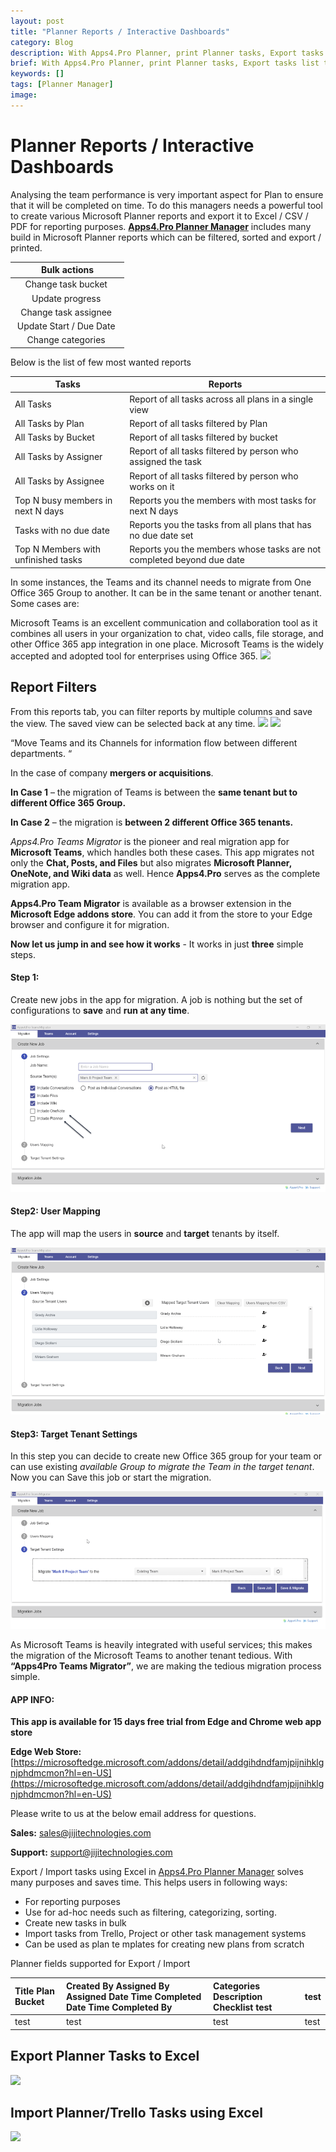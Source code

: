```yaml
---
layout: post
title: "Planner Reports / Interactive Dashboards"
category: Blog
description: With Apps4.Pro Planner, print Planner tasks, Export tasks list to excel, csv or pdf for reporting purposes. Filter or Group tasks by any task field and save the filters applied for future reference.
brief: With Apps4.Pro Planner, print Planner tasks, Export tasks list to excel, csv or pdf for reporting purposes. Filter or Group tasks by any task field and save the filters applied for future reference.
keywords: []
tags: [Planner Manager]
image: 
---
```

# Planner Reports / Interactive Dashboards
Analysing the team performance is very important aspect for Plan to ensure that it will be completed on time. To do this managers needs a powerful tool to create various Microsoft Planner reports and export it to Excel / CSV / PDF for reporting purposes.
[**Apps4.Pro Planner Manager**](https://apps4.pro/planner-manager.aspx) includes many build in Microsoft Planner reports which can be filtered, sorted and export / printed.

|Bulk actions|
|:--:|
|  Change task bucket  |
|  Update progress  |
|  Change task assignee  |
|  Update Start / Due Date  |
|  Change categories  |

Below is the list of few most wanted reports

|Tasks|Reports|
|---|---|
|All Tasks|Report of all tasks across all plans in a single view|
|All Tasks by Plan|Report of all tasks filtered by Plan|
|All Tasks by Bucket|Report of all tasks filtered by bucket|
|All Tasks by Assigner|Report of all tasks filtered by person who assigned the task|
|All Tasks by Assignee|Report of all tasks filtered by person who works on it|
|Top N busy members in next N days|Reports you the members with most tasks for next N days|
|Tasks with no due date|Reports you the tasks from all plans that has no due date set|
|Top N Members with unfinished tasks|Reports you the members whose tasks are not completed beyond due    date|

In some instances, the Teams and its channel needs to migrate from One
Office 365 Group to another. It can be in the same tenant or another
tenant. Some cases are:

Microsoft Teams is an excellent communication and collaboration tool as
it combines all users in your organization to chat, video calls, file
storage, and other Office 365 app integration in one place. Microsoft
Teams is the widely accepted and adopted tool for enterprises using
Office 365.
![](/assets/img/planner-reports-interactive-dashboards/latest-homepage.png)
## Report Filters
From this reports tab, you can filter reports by multiple columns and save the view. The saved view can be selected back at any time.
![](/assets/img/planner-reports-interactive-dashboards/reports-filter-new.png)
![](/assets/img/planner-reports-interactive-dashboards/view-tasks.png)

“Move Teams and its Channels for information flow between different
departments. “

In the case of company **mergers or acquisitions**.

**In Case 1** – the migration of Teams is between the **same tenant but to different Office 365 Group.**

**In Case 2** – the migration is **between 2 different Office 365 tenants.**

*Apps4.Pro Teams Migrator* is the pioneer and real migration app for
**Microsoft Teams**, which handles both these cases. This app migrates
not only the **Chat, Posts, and Files** but also migrates **Microsoft
Planner, OneNote, and Wiki data** as well. Hence **Apps4.Pro** serves as
the complete migration app.

**Apps4.Pro Team Migrator** is available as a browser extension in the
**Microsoft Edge addons store**. You can add it from the store to your
Edge browser and configure it for migration.

**Now let us jump in and see how it works** - It works in just **three**
simple steps.

#### **Step 1:**

Create new jobs in the app for migration. A job is nothing but the set
of configurations to **save** and **run at any time**.

![](/assets/img/microsoft-teams-tenant-to-tenant-migration-with-planner-onenote-and-wiki-tabs/msapp-for-migration.png)


#### **Step2: User Mapping**

The app will map the users in **source** and **target** tenants by
itself.

![](/assets/img/microsoft-teams-tenant-to-tenant-migration-with-planner-onenote-and-wiki-tabs/ms-user-mapping.png)

#### **Step3: Target Tenant Settings**

In this step you can decide to create new Office 365 group for your team
or can use existing *available Group to migrate the Team in the target
tenant*. Now you can Save this job or start the migration.

![](/assets/img/microsoft-teams-tenant-to-tenant-migration-with-planner-onenote-and-wiki-tabs/mstarget-tenant-setting.png)

As Microsoft Teams is heavily integrated with useful services; this
makes the migration of the Microsoft Teams to another tenant tedious.
With **“Apps4Pro Teams Migrator”**, we are making the tedious migration
process simple.

#### **APP INFO:**

**This app is available for 15 days free trial from Edge and Chrome web
app store**

**Edge Web Store:**
[https://microsoftedge.microsoft.com/addons/detail/addgihdndfamjpijnihklgnjphdmcmon?hl=en-US](https://microsoftedge.microsoft.com/addons/detail/addgihdndfamjpijnihklgnjphdmcmon?hl=en-US)

Please write to us at the below email address for questions.

**Sales:**
[sales@jijitechnologies.com](mailto:sales@jijitechnologies.com)

**Support:**
[support@jijitechnologies.com](mailto:support@jijitechnologies.com)

Export / Import tasks using Excel in [Apps4.Pro Planner Manager](https://apps4.pro/planner-manager.aspx) solves many purposes and saves time. This helps users in following ways:

 

- For reporting purposes
- Use for ad-hoc needs such as filtering, categorizing, sorting.
- Create new tasks in bulk
- Import tasks from Trello, Project or other task management systems
- Can be used as plan te mplates for creating new plans from scratch

 

Planner fields supported for Export / Import

|Title Plan Bucket|Created By Assigned By Assigned Date Time Completed Date Time Completed By|Categories Description Checklist test|test|
|:--|:--|:--|:--|
|test|test|test|test

 

## Export Planner Tasks to Excel

 

![](/assets/img/import-export-planner-tasks-using-excel/export-task.png)

 

## Import Planner/Trello Tasks using Excel

 

![](/assets/img/import-export-planner-tasks-using-excel/import-task.png)
